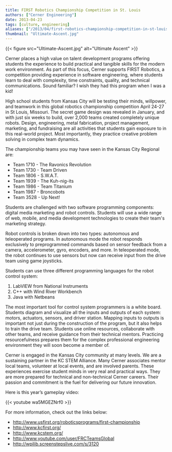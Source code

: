 ```yaml
---
title: FIRST Robotics Championship Competition in St. Louis
authors: ["Cerner Engineering"]
date: 2013-04-23
tags: [culture, engineering]
aliases: ["/2013/04/first-robotics-championship-competition-in-st-louis/"]
thumbnail: "Ultimate-Ascent.jpg"
---
```


{{< figure src="Ultimate-Ascent.jpg" alt="Ultimate Ascent" >}}

Cerner places a high value on talent development programs offering students the experience to build practical and tangible skills for the modern work environment. As part of this focus, Cerner supports FIRST Robotics, a competition providing experience in software engineering, where students learn to deal with complexity, time constraints, quality, and technical communications. Sound familiar? I wish they had this program when I was a kid!

High school students from Kansas City will be testing their minds, willpower, and teamwork in this global robotics championship competition April 24-27 in St Louis, Missouri. The secret game design was revealed in January, and with just six weeks to build, over 2,000 teams created completely unique robots. Design, engineering, metal fabrication, project management, marketing, and fundraising are all activities that students gain exposure to in this real-world project. Most importantly, they practice creative problem solving in complex team dynamics.

The championship teams you may have seen in the Kansas City Regional are:

* Team 1710 - The Ravonics Revolution
* Team 1730 - Team Driven
* Team 1806 - S.W.A.T.
* Team 1939 - The Kuh-nig-its
* Team 1986 - Team Titanium
* Team 1987 - Broncobots
* Team 3528 - Up Next!

Students are challenged with two software programming components: digital media marketing and robot controls. Students will use a wide range of web, mobile, and media development technologies to create their team's marketing strategy.

Robot controls is broken down into two types: autonomous and teleoperated programs. In autonomous mode the robot responds exclusively to preprogrammed commands based on sensor feedback from a camera, accelerometer, gyro, encoders, and more. In teleoperated mode, the robot continues to use sensors but now can receive input from the drive team using game joysticks.

Students can use three different programming languages for the robot control system:

1. LabVIEW from National Instruments
2. C++ with Wind River Workbench
3. Java with Netbeans

The most important tool for control system programmers is a white board. Students diagram and visualize all the inputs and outputs of each system: motors, actuators, sensors, and driver station. Mapping inputs to outputs is important not just during the construction of the program, but it also helps to train the drive team. Students use online resources, collaborate with other teams, and receive guidance from their technical mentors. Practicing resourcefulness prepares them for the complex professional engineering environment they will soon become a member of.

Cerner is engaged in the Kansas City community at many levels. We are a sustaining partner in the KC STEM Alliance. Many Cerner associates mentor local teams, volunteer at local events, and are involved parents. These experiences exercise student minds in very real and practical ways. They are more prepared for technical and non-technical Cerner careers. Their passion and commitment is the fuel for delivering our future innovation.

Here is this year’s gameplay video:

{{< youtube wa5MGEZNrf0 >}}

For more information, check out the links below:

* http://www.usfirst.org/roboticsprograms/first-championship 
* http://www.kcfirst.org/ 
* http://www.kcstem.org/ 
* http://www.youtube.com/user/FRCTeamsGlobal 
* http://wpilib.screenstepslive.com/s/3120
